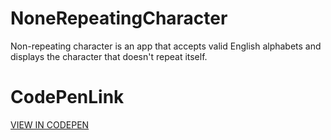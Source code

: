 # NoneRepeatingCharacter
Non-repeating character is an app that accepts valid English alphabets and displays the character that doesn't repeat itself.
# CodePenLink
[VIEW IN CODEPEN](https://codepen.io/shaolinmkz/project/full/XNxJdY)
